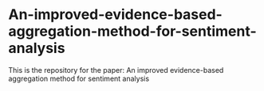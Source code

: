 # An-improved-evidence-based-aggregation-method-for-sentiment-analysis
This is the repository for the paper: An improved evidence-based aggregation method for sentiment analysis
